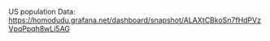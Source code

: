 US population Data:
https://homodudu.grafana.net/dashboard/snapshot/ALAXtCBkoSn7fHdPVzVpqPpqh8wLi5AG
